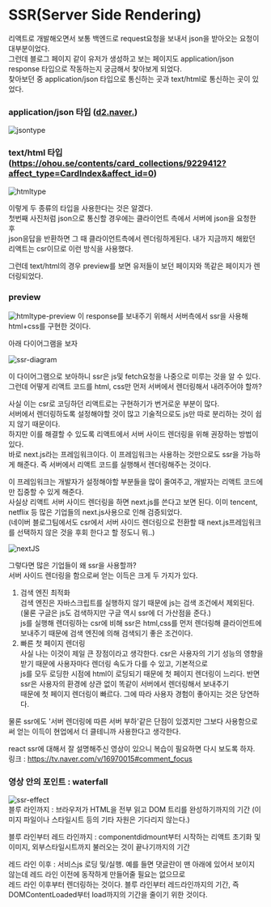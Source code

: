 SSR(Server Side Rendering)
===========================
리액트로 개발해오면서 보통 백엔드로 request요청을 보내서 json을 받아오는 요청이 대부분이었다.  
그런데 블로그 페이지 같이 유저가 생성하고 보는 페이지도 application/json response 타입으로 작동하는지 궁금해서
찾아보게 되었다.  
찾아보던 중 application/json 타입으로 통신하는 곳과 text/html로 통신하는 곳이 있었다.  
### application/json 타입 ([d2.naver.](https://d2.naver.com/helloworld/0881672))
![jsontype](https://user-images.githubusercontent.com/55550753/128595221-d6af2797-8d6e-4ffa-b40a-9bca672d2793.PNG)
### text/html 타입 (https://ohou.se/contents/card_collections/9229412?affect_type=CardIndex&affect_id=0)
![htmltype](https://user-images.githubusercontent.com/55550753/128595236-68f5fd1e-521a-442c-8262-b9f2881c42d9.PNG)

이렇게 두 종류의 타입을 사용한다는 것은 알겠다.  
첫번째 사진처럼 json으로 통신할 경우에는 클라이언트 측에서 서버에 json을 요청한 후   
json응답을 반환하면 그 때 클라이언트측에서 렌더링하게된다. 내가 지금까지 해왔던 리액트는 csr이므로 이런 방식을 사용했다.  

그런데 text/html의 경우 preview를 보면 유저들이 보던 페이지와 똑같은 페이지가 렌더링되었다.  
### preview
![htmltype-preview](https://user-images.githubusercontent.com/55550753/128596366-0a545f25-ee37-4bc2-94f1-07440b515db0.PNG)
이 response를 보내주기 위해서 서버측에서 ssr을 사용해 html+css를 구현한 것이다.  

아래 다이어그램을 보자  

![ssr-diagram](https://user-images.githubusercontent.com/55550753/129198716-2f6f204b-dce2-46cd-a1a2-2d336a822690.png)  

이 다이어그램으로 보아하니 ssr은 js및 fetch요청을 나중으로 미루는 것을 알 수 있다.  
그런데 어떻게 리액트 코드를 html, css만 먼저 서버에서 렌더링해서 내려주어야 할까?

사실 이는 csr로 코딩하던 리액트로는 구현하기가 번거로운 부분이 많다.  
서버에서 렌더링하도록 설정해야할 것이 많고 기술적으로도 js만 따로 분리하는 것이 쉽지 않기 때문이다.  
하지만 이를 해결할 수 있도록 리액트에서 서버 사이드 렌더링을 위해 권장하는 방법이 있다.  
바로 next.js라는 프레임워크이다. 이 프레임워크는 사용하는 것만으로도 ssr을 가능하게 해준다.
즉 서버에서 리액트 코드를 실행해서 렌더링해주는 것이다.

이 프레임워크는 개발자가 설정해야할 부분들을 많이 줄여주고, 개발자는 리액트 코드에만 집중할 수 있게 해준다.  
사실상 리액트 서버 사이드 렌더링을 하면 next.js를 쓴다고 보면 된다. 이미 tencent, netflix 등 많은 기업들의 next.js사용으로 인해 검증되었다.  
(네이버 블로그팀에서도 csr에서 서버 사이드 렌더링으로 전환할 때 next.js프레임워크를 선택하지 않은 것을 후회 한다고 할 정도니 뭐..)  

![nextJS](https://user-images.githubusercontent.com/55550753/129199627-7602995a-4992-4f30-a7c0-18bc6d192b23.png)  

그렇다면 많은 기업들이 왜 ssr을 사용할까?  
서버 사이드 렌더링을 함으로써 얻는 이득은 크게 두 가지가 있다. 
1. 검색 엔진 최적화  
   검색 엔진은 자바스크립트를 실행하지 않기 때문에 js는 검색 조건에서 제외된다. (물론 구글은 js도 검색하지만 구글 역시 ssr에 더 가산점을 준다.)  
   js를 실행해 렌더링하는 csr에 비해 ssr은 html,css를 먼저 렌더링해 클라이언트에 보내주기 때문에 검색 엔진에 의해 검색되기 좋은 조건이다.  
2. 빠른 첫 페이지 렌더링   
   사실 나는 이것이 제일 큰 장점이라고 생각한다. csr은 사용자의 기기 성능의 영향을 받기 때문에 사용자마다 렌더링 속도가 다를 수 있고, 기본적으로  
   js를 모두 로딩한 시점에 html이 로딩되기 때문에 첫 페이지 렌더링이 느리다. 반면 ssr은 사용자의 환경에 상관 없이 똑같이 서버에서 렌더링해서 보내주기  
   때문에 첫 페이지 렌더링이 빠르다. 그에 따라 사용자 경험이 좋아지는 것은 당연하다.

물론 ssr에도 '서버 렌더링에 따른 서버 부하'같은 단점이 있겠지만 그보다 사용함으로써 얻는 이득이 현업에서 더 클테니까 사용한다고 생각한다.

react ssr에 대해서 잘 설명해주신 영상이 있으니 복습이 필요하면 다시 보도록 하자.  
링크 : https://tv.naver.com/v/16970015#comment_focus

### 영상 안의 포인트 : waterfall
![ssr-effect](https://user-images.githubusercontent.com/55550753/128600426-268fe4f8-d755-4062-8c8b-b336f79b8e58.PNG)  
블루 라인까지 : 브라우저가 HTML을 전부 읽고 DOM 트리를 완성하기까지의 기간 (이미지 파일이나 스타일시트 등의 기타 자원은 기다리지 않는다.)  

블루 라인부터 레드 라인까지 : componentdidmount부터 시작하는 리액트 초기화 및 이미지, 외부스타일시트까지 불러오는 것이 끝나기까지의 기간  

레드 라인 이후 : 서비스js 로딩 및/실행. 예를 들면 댓글란이 맨 아래에 있어서 보이지 않는데 레드 라인 이전에 동작하게 만들어줄 필요는 없으므로   
레드 라인 이후부터 렌더링하는 것이다. 블루 라인부터 레드라인까지의 기간, 즉 DOMContentLoaded부터 load까지의 기간을 줄이기 위한 것이다.  


